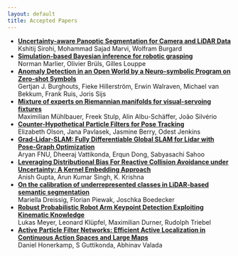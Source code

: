 ```yaml
---
layout: default
title: Accepted Papers
---
```


* [**Uncertainty-aware Panoptic Segmentation for Camera and LiDAR Data**](https://openreview.net/pdf?id=Mdmit_nILVN)<br>Kshitij Sirohi, Mohammad Sajad Marvi, Wolfram Burgard
* [**Simulation-based Bayesian inference for robotic grasping**](https://openreview.net/pdf?id=q7vnfJK4UBo)<br>Norman Marlier, Olivier Brüls, Gilles Louppe
* [**Anomaly Detection in an Open World by a Neuro-symbolic Program on Zero-shot Symbols**](https://openreview.net/pdf?id=Bg3ZO3nXJuA)<br>Gertjan J. Burghouts, Fieke Hillerström, Erwin Walraven, Michael van Bekkum, Frank Ruis, Joris Sijs
* [**Mixture of experts on Riemannian manifolds for visual-servoing fixtures**](https://openreview.net/pdf?id=igb2R_fYoNb)<br>Maximilian Mühlbauer, Freek Stulp, Alin Albu-Schäffer, João Silvério
* [**Counter-Hypothetical Particle Filters for Pose Tracking**](https://openreview.net/pdf?id=9HhYeVP08Xv)<br>Elizabeth Olson, Jana Pavlasek, Jasmine Berry, Odest Jenkins
* [**Grad-Lidar-SLAM: Fully Differentiable Global SLAM for Lidar with Pose-Graph Optimization**](https://openreview.net/pdf?id=tvPtqbjsKgX)<br>Aryan FNU, Dheeraj Vattikonda, Erqun Dong, Sabyasachi Sahoo
* [**Leveraging Distributional Bias For Reactive Collision Avoidance under Uncertainty: A Kernel Embedding Approach**](https://openreview.net/pdf?id=S1PvzHtEuW)<br>Anish Gupta, Arun Kumar Singh, K. Krishna
* [**On the calibration of underrepresented classes in LiDAR-based semantic segmentation**](https://openreview.net/pdf?id=YzRNccnAdd6)<br>Mariella Dreissig, Florian Piewak, Joschka Boedecker
* [**Robust Probabilistic Robot Arm Keypoint Detection Exploiting Kinematic Knowledge**](https://openreview.net/pdf?id=x1vvQ1M0MlB)<br>Lukas Meyer, Leonard Klüpfel, Maximilian Durner, Rudolph Triebel
* [**Active Particle Filter Networks: Efficient Active Localization in Continuous Action Spaces and Large Maps**](https://openreview.net/pdf?id=AFjkc6mikXM)<br>Daniel Honerkamp, S Guttikonda, Abhinav Valada